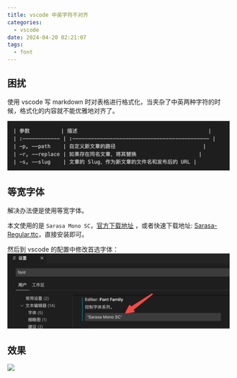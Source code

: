 ```yaml
---
title: vscode 中英字符不对齐
categories:
  - vscode
date: 2024-04-20 02:21:07
tags:
  - font
---
```


## 困扰

使用 vscode 写 markdown 时对表格进行格式化，当夹杂了中英两种字符的时候，格式化的内容就不能优雅地对齐了。

![](monospaced_font/not_aligned.jpeg)

## 等宽字体

解决办法便是使用等宽字体。

本文使用的是 `Sarasa Mono SC`，[官方下载地址](https://github.com/be5invis/Sarasa-Gothic/releases) ，或者快速下载地址:  [Sarasa-Regular.ttc](Sarasa-Regular.ttc)，直接安装即可。

然后到 vscode 的配置中修改首选字体：
![](monospaced_font/setting.png)

## 效果

![](aligned.png)
